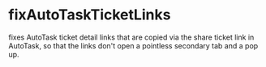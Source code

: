 # fixAutoTaskTicketLinks
fixes AutoTask ticket detail links that are copied via the share ticket link in AutoTask, so that the links don't open a pointless secondary tab and a pop up.
